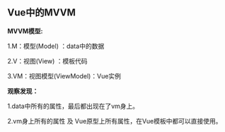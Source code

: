 ## Vue中的MVVM

**MVVM模型:**

1.M：模型(Model) ：data中的数据

2.V：视图(View) ：模板代码

3.VM：视图模型(ViewModel)：Vue实例



**观察发现：**

1.data中所有的属性，最后都出现在了vm身上。

2.vm身上所有的属性 及 Vue原型上所有属性，在Vue模板中都可以直接使用。